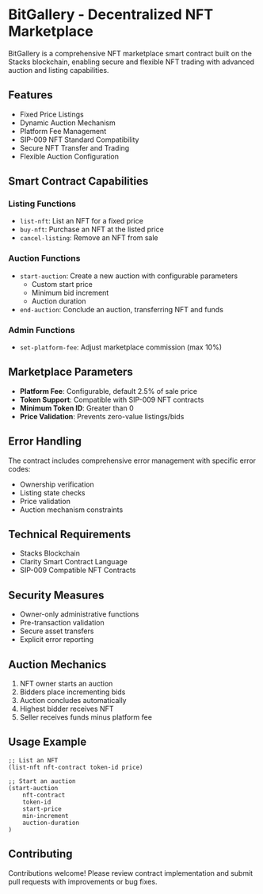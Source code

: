 # BitGallery - Decentralized NFT Marketplace

BitGallery is a comprehensive NFT marketplace smart contract built on the Stacks blockchain, enabling secure and flexible NFT trading with advanced auction and listing capabilities.

## Features

- Fixed Price Listings
- Dynamic Auction Mechanism
- Platform Fee Management
- SIP-009 NFT Standard Compatibility
- Secure NFT Transfer and Trading
- Flexible Auction Configuration

## Smart Contract Capabilities

### Listing Functions
- `list-nft`: List an NFT for a fixed price
- `buy-nft`: Purchase an NFT at the listed price
- `cancel-listing`: Remove an NFT from sale

### Auction Functions
- `start-auction`: Create a new auction with configurable parameters
  - Custom start price
  - Minimum bid increment
  - Auction duration
- `end-auction`: Conclude an auction, transferring NFT and funds

### Admin Functions
- `set-platform-fee`: Adjust marketplace commission (max 10%)

## Marketplace Parameters

- **Platform Fee**: Configurable, default 2.5% of sale price
- **Token Support**: Compatible with SIP-009 NFT contracts
- **Minimum Token ID**: Greater than 0
- **Price Validation**: Prevents zero-value listings/bids

## Error Handling

The contract includes comprehensive error management with specific error codes:
- Ownership verification
- Listing state checks
- Price validation
- Auction mechanism constraints

## Technical Requirements

- Stacks Blockchain
- Clarity Smart Contract Language
- SIP-009 Compatible NFT Contracts

## Security Measures

- Owner-only administrative functions
- Pre-transaction validation
- Secure asset transfers
- Explicit error reporting

## Auction Mechanics

1. NFT owner starts an auction
2. Bidders place incrementing bids
3. Auction concludes automatically
4. Highest bidder receives NFT
5. Seller receives funds minus platform fee

## Usage Example

```clarity
;; List an NFT
(list-nft nft-contract token-id price)

;; Start an auction
(start-auction 
    nft-contract 
    token-id 
    start-price 
    min-increment 
    auction-duration
)
```

## Contributing

Contributions welcome! Please review contract implementation and submit pull requests with improvements or bug fixes.
